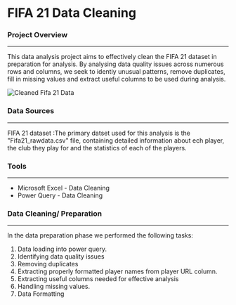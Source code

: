 # FIFA 21 Data Cleaning

### Project Overview
---
This data analysis project aims to effectively clean the FIFA 21 dataset in preparation for analysis. By analysing data quality issues across numerous rows and columns, we seek to identiy unusual patterns, remove duplicates, fill in missing values and extract useful columns to be used during analysis.

![Cleaned Fifa 21 Data](https://github.com/user-attachments/assets/b0296809-d481-4199-94b7-f74569969030)


### Data Sources
---
FIFA 21 dataset :The primary datset used for this analysis is the "Fifa21_rawdata.csv" file, containing detailed information about ech player, the club they play for and the statistics of each of the players.

### Tools
---
- Microsoft Excel - Data Cleaning
- Power Query - Data Cleaning

### Data Cleaning/ Preparation
---
In the data preparation phase we performed the following tasks:
1. Data loading into power query.
2. Identifying data quality issues
3. Removing duplicates
4. Extracting properly formatted player names from player URL column.
5. Extracting useful columns needed for effective analysis
6. Handling missing values.
7. Data Formatting
